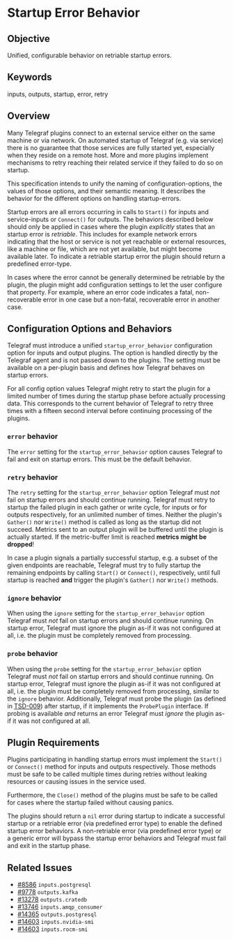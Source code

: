 # Startup Error Behavior

## Objective

Unified, configurable behavior on retriable startup errors.

## Keywords

inputs, outputs, startup, error, retry

## Overview

Many Telegraf plugins connect to an external service either on the same machine
or via network. On automated startup of Telegraf (e.g. via service) there is no
guarantee that those services are fully started yet, especially when they reside
on a remote host. More and more plugins implement mechanisms to retry reaching
their related service if they failed to do so on startup.

This specification intends to unify the naming of configuration-options, the
values of those options, and their semantic meaning. It describes the behavior
for the different options on handling startup-errors.

Startup errors are all errors occurring in calls to `Start()` for inputs and
service-inputs or `Connect()` for outputs. The behaviors described below
should only be applied in cases where the plugin *explicitly* states that an
startup error is *retriable*. This includes for example network errors
indicating that the host or service is not yet reachable or external
resources, like a machine or file, which are not yet available, but might become
available later. To indicate a retriable startup error the plugin should return
a predefined error-type.

In cases where the error cannot be generally determined be retriable by
the plugin, the plugin might add configuration settings to let the user
configure that property. For example, where an error code indicates a fatal,
non-recoverable error in one case but a non-fatal, recoverable error in another
case.

## Configuration Options and Behaviors

Telegraf must introduce a unified `startup_error_behavior` configuration option
for inputs and output plugins. The option is handled directly by the Telegraf
agent and is not passed down to the plugins. The setting must be available on a
per-plugin basis and defines how Telegraf behaves on startup errors.

For all config option values Telegraf might retry to start the plugin for a
limited number of times during the startup phase before actually processing
data. This corresponds to the current behavior of Telegraf to retry three times
with a fifteen second interval before continuing processing of the plugins.

### `error` behavior

The `error` setting for the `startup_error_behavior` option causes Telegraf to
fail and exit on startup errors. This must be the default behavior.

### `retry` behavior

The `retry` setting for the `startup_error_behavior` option Telegraf must *not*
fail on startup errors and should continue running. Telegraf must retry to
startup the failed plugin in each gather or write cycle, for inputs or for
outputs respectively, for an unlimited number of times. Neither the
plugin's `Gather()` nor `Write()` method is called as long as the startup did
not succeed. Metrics sent to an output plugin will be buffered until the plugin
is actually started. If the metric-buffer limit is reached **metrics might be
dropped**!

In case a plugin signals a partially successful startup, e.g. a subset of the
given endpoints are reachable, Telegraf must try to fully startup the remaining
endpoints by calling `Start()` or `Connect()`, respectively, until full startup
is reached **and** trigger the plugin's `Gather()` nor `Write()` methods.

### `ignore` behavior

When using the `ignore` setting for the `startup_error_behavior` option Telegraf
must *not* fail on startup errors and should continue running. On startup error,
Telegraf must ignore the plugin as-if it was not configured at all, i.e. the
plugin must be completely removed from processing.

### `probe` behavior

When using the `probe` setting for the `startup_error_behavior` option Telegraf
must *not* fail on startup errors and should continue running. On startup error,
Telegraf must ignore the plugin as-if it was not configured at all, i.e. the
plugin must be completely removed from processing, similar to the `ignore`
behavior. Additionally, Telegraf must probe the plugin (as defined in 
[TSD-009][tsd_009]) after startup, if it implements the `ProbePlugin` interface.
If probing is available *and* returns an error Telegraf must *ignore* the
plugin as-if it was not configured at all.

[tsd_009]: /docs/specs/tsd-009-probe-on-startup.md

## Plugin Requirements

Plugins participating in handling startup errors must implement the `Start()`
or `Connect()` method for inputs and outputs respectively. Those methods must be
safe to be called multiple times during retries without leaking resources or
causing issues in the service used.

Furthermore, the `Close()` method of the plugins must be safe to be called for
cases where the startup failed without causing panics.

The plugins should return a `nil` error during startup to indicate a successful
startup or a retriable error (via predefined error type) to enable the defined
startup error behaviors. A non-retriable error (via predefined error type) or
a generic error will bypass the startup error behaviors and Telegraf must fail
and exit in the startup phase.

## Related Issues

- [#8586](https://github.com/influxdata/telegraf/issues/8586) `inputs.postgresql`
- [#9778](https://github.com/influxdata/telegraf/issues/9778) `outputs.kafka`
- [#13278](https://github.com/influxdata/telegraf/issues/13278) `outputs.cratedb`
- [#13746](https://github.com/influxdata/telegraf/issues/13746) `inputs.amqp_consumer`
- [#14365](https://github.com/influxdata/telegraf/issues/14365) `outputs.postgresql`
- [#14603](https://github.com/influxdata/telegraf/issues/14603) `inputs.nvidia-smi`
- [#14603](https://github.com/influxdata/telegraf/issues/14603) `inputs.rocm-smi`
